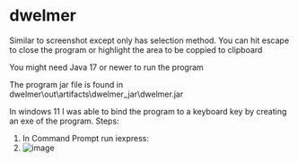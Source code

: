 # dwelmer
Similar to screenshot except only has selection method.
You can hit escape to close the program or highlight the area to be coppied to clipboard

You might need Java 17 or newer to run the program

The program jar file is found in dwelmer\out\artifacts\dwelmer_jar\dwelmer.jar

In windows 11 I was able to bind the program to a keyboard key by creating an exe of the program.
Steps:
  1. In Command Prompt run iexpress:
  2. ![image](https://user-images.githubusercontent.com/2213795/160216332-ece047dc-2525-4938-bea2-6e44c8c29ef7.png)

